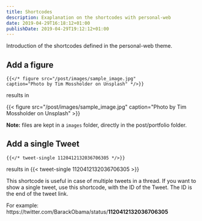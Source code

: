 ```yaml
---
title: Shortcodes
description: Exaplanation on the shortcodes with personal-web
date: 2019-04-29T16:18:12+01:00
publishDate: 2019-04-29T19:12:12+01:00
---
```


Introduction of the shortcodes defined in the personal-web theme.

<!--more-->

## Add a figure
```go-html-template
{{</* figure src="/post/images/sample_image.jpg" 
caption="Photo by Tim Mossholder on Unsplash" */>}}
```

results in

{{< figure src="/post/images/sample_image.jpg" caption="Photo by Tim Mossholder on Unsplash" >}}

**Note:** files are kept in a `images` folder, directly in the post/portfolio folder.


## Add a single Tweet

```go-html-template
{{</* tweet-single 1120412132036706305 */>}}
```

results in
{{< tweet-single 1120412132036706305 >}}

This shortcode is useful in case of multiple tweets in a thread. If you want to show a single tweet, use this shortcode, with the ID of the Tweet. The ID is the end of the tweet link.

For example: \
https://<span></span>twitter.com/BarackObama/status/**1120412132036706305**
